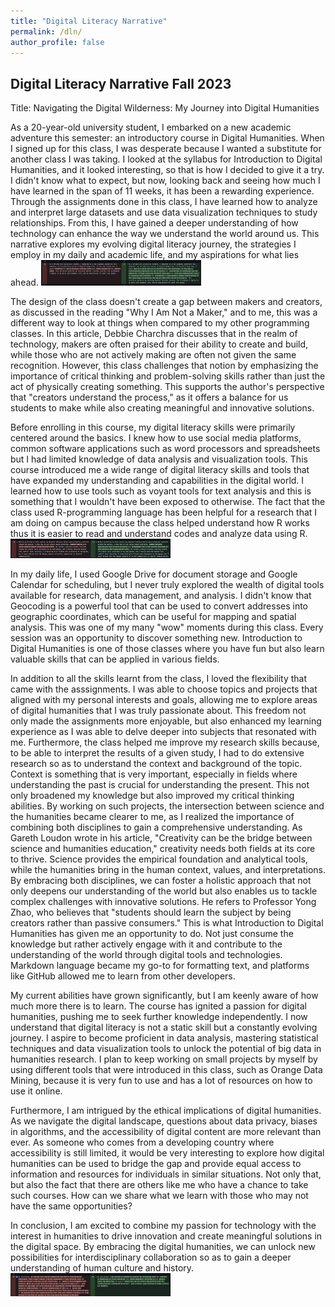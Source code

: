 ```yaml
---
title: "Digital Literacy Narrative"
permalink: /dln/
author_profile: false
---
```


## Digital Literacy Narrative Fall 2023

Title: Navigating the Digital Wilderness: My Journey into Digital Humanities

 As a 20-year-old university student, I embarked on a new academic adventure this semester: an introductory course in Digital Humanities. When I signed up for this class, I was desperate because I wanted a substitute for another class I was taking. I looked at the syllabus for Introduction to Digital Humanities, and it looked interesting, so that is how I decided to give it a try. I didn't know what to expect, but now, looking back and seeing how much I have learned in the span of 11 weeks, it has been a rewarding experience. Through the assignments done in this class, I have learned how to analyze and interpret large datasets and use data visualization techniques to study relationships. From this, I have gained a deeper understanding of how technology can enhance the way we understand the world around us. This narrative explores my evolving digital literacy journey, the strategies I employ in my daily and academic life, and my aspirations for what lies ahead.
 <img src="/assets/images/Part_1.png" style="zoom:25%;" />

 The design of the class doesn't create a gap between makers and creators, as discussed in the reading "Why I Am Not a Maker," and to me, this was a different way to look at things when compared to my other programming classes. In this article, Debbie Charchra discusses that in the realm of technology, makers are often praised for their ability to create and build, while those who are not actively making are often not given the same recognition. However, this class challenges that notion by emphasizing the importance of critical thinking and problem-solving skills rather than just the act of physically creating something. This supports the author's perspective that "creators understand the process," as it offers a balance for us students to make while also creating meaningful and innovative solutions. 


 Before enrolling in this course, my digital literacy skills were primarily centered around the basics. I knew how to use social media platforms, common software applications such as word processors and spreadsheets but I had limited knowledge of data analysis and visualization tools. This course introduced me a wide range of digital literacy skills and tools that have expanded my understanding and capabilities in the digital world. I learned how to use tools such as voyant tools for text analysis and this is something that I wouldn't have been exposed to otherwise. The fact that the class used R-programming language has been helpful for a research that I am doing on campus because the class helped understand how R works thus it is easier to read and understand codes and analyze data using R. 
<img src="/assets/images/Part_2.png" style="zoom:25%;" />

In my daily life, I used Google Drive for document storage and Google Calendar for scheduling, but I never truly explored the wealth of digital tools available for research, data management, and analysis. I didn't know that Geocoding is a powerful tool that can be used to convert addresses into geographic coordinates, which can be useful for mapping and spatial analysis. This was one of my many "wow" moments during this class. Every session was an opportunity to discover something new. Introduction to Digital Humanities is one of those classes where you have fun but also learn valuable skills that can be applied in various fields.

In addition to all the skills learnt from the class, I loved the flexibility that came with the asssignments. I was able to choose topics and projects that aligned with my personal interests and goals, allowing me to explore areas of digital humanities that I was truly passionate about. This freedom not only made the assignments more enjoyable, but also enhanced my learning experience as I was able to delve deeper into subjects that resonated with me. Furthermore, the class helped me improve my research skills because, to be able to interpret the results of a given study, I had to do extensive research so as to understand the context and background of the topic. Context is something that is very important, especially in fields where understanding the past is crucial for understanding the present. This not only broadened my knowledge but also improved my critical thinking abilities. By working on such projects, the intersection between science and the humanities became clearer to me, as I realized the importance of combining both disciplines to gain a comprehensive understanding. As Gareth Loudon wrote in his article, "Creativity can be the bridge between science and humanities education," creativity needs both fields at its core to thrive. Science provides the empirical foundation and analytical tools, while the humanities bring in the human context, values, and interpretations. By embracing both disciplines, we can foster a holistic approach that not only deepens our understanding of the world but also enables us to tackle complex challenges with innovative solutions. He refers to Professor Yong Zhao, who believes that "students should learn the subject by being creators rather than passive consumers." This is what Introduction to Digital Humanities has given me an opportunity to do. Not just consume the knowledge but rather actively engage with it and contribute to the understanding of the world through digital tools and technologies. Markdown language became my go-to for formatting text, and platforms like GitHub allowed me to learn from other developers. 

My current abilities have grown significantly, but I am keenly aware of how much more there is to learn. The course has ignited a passion for digital humanities, pushing me to seek further knowledge independently. I now understand that digital literacy is not a static skill but a constantly evolving journey. I aspire to become proficient in data analysis, mastering statistical techniques and data visualization tools to unlock the potential of big data in humanities research. I plan to keep working on small projects by myself by using different tools that were introduced in this class, such as Orange Data Mining, because it is very fun to use and has a lot of resources on how to use it online.


Furthermore, I am intrigued by the ethical implications of digital humanities. As we navigate the digital landscape, questions about data privacy, biases in algorithms, and the accessibility of digital content are more relevant than ever. As someone who comes from a developing country where accessibility is still limited, it would be very interesting to explore how digital humanities can be used to bridge the gap and provide equal access to information and resources for individuals in similar situations. Not only that, but also the fact that there are others like me who have a chance to take such courses. How can we share what we learn with those who may not have the same opportunities?


In conclusion, I am excited to combine my passion for technology with the interest in humanities to drive innovation and create meaningful solutions in the digital space. By embracing the digital humanities, we can unlock new possibilities for interdisciplinary collaboration so as to gain a deeper understanding of human culture and history. 
<img src="/assets/images/Part_5.png" style="zoom:25%;" />